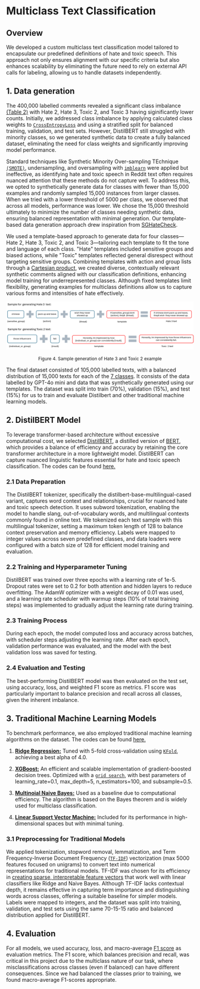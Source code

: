 # Multiclass Text Classification

## Overview

We developed a custom multiclass text classification model tailored to encapsulate our predefined definitions of hate and toxic speech. This approach not only ensures alignment with our specific criteria but also enhances scalability by eliminating the future need to rely on external API calls for labeling, allowing us to handle datasets independently.

## 1. Data generation

The 400,000 labelled comments revealed a significant class imbalance [(Table 2)](../data-processing/index.md#dataset) with Hate 2, Hate 3, Toxic 2, and Toxic 3 having siginificantly lower counts. Initially, we addressed class imbalance by applying calculated class weights to [`CrossEntropyLoss`](https://pytorch.org/docs/stable/generated/torch.nn.CrossEntropyLoss.html) and using a stratified split for balanced training, validation, and test sets. However, DistilBERT still struggled with minority classes, so we generated synthetic data to create a fully balanced dataset, eliminating the need for class weights and significantly improving model performance.

Standard techniques like Synthetic Minority Over-sampling TEchnique [`(SMOTE)`](https://imbalanced-learn.org/stable/references/generated/imblearn.over_sampling.SMOTE.html), undersampling, and oversampling with [`imblearn`](https://imbalanced-learn.org/stable/combine.html) were applied but ineffective, as identifying hate and toxic speech in Reddit text often requires nuanced attention that these methods do not capture well. To address this, we opted to synthetically generate data for classes with fewer than 15,000 examples and randomly sampled 15,000 instances from larger classes. When we tried with a lower threshold of 5000 per class, we observed that across all models, performance was lower. We chose the 15,000 threshold ultimately to minimize the number of classes needing synthetic data, ensuring balanced representation with minimal generation. Our template-based data generation approach drew inspiration from [SGHateCheck](https://github.com/Social-AI-Studio/SGHateCheck).

We used a template-based approach to generate data for four classes—Hate 2, Hate 3, Toxic 2, and Toxic 3—tailoring each template to fit the tone and language of each class. "Hate" templates included sensitive groups and biased actions, while "Toxic" templates reflected general disrespect without targeting sensitive groups. Combining templates with action and group lists through a [Cartesian product](https://www.geeksforgeeks.org/cartesian-product-of-sets/), we created diverse, contextually relevant synthetic comments aligned with our classification definitions, enhancing model training for underrepresented classes. Although fixed templates limit flexibility, generating examples for multiclass definitions allow us to capture various forms and intensities of hate effectively.

![template](../../methodology/modelling/template_generation.png)

<div align="center" style="font-size:  0.85em;">

Figure 4. Sample generation of Hate 3 and Toxic 2 example

</div>

The final dataset consisted of 105,000 labelled texts, with a balanced distribution of 15,000 texts for each of the [7 classes](../../methodology/index.md#2-class-definitions). It consists of the data labelled by GPT-4o mini and data that was synthetically generated using our templates. The dataset was split into train (70%), validation (15%), and test (15%) for us to train and evaluate Distilbert and other traditional machine learning models.

## 2. DistilBERT Model

To leverage transformer-based architecture without excessive computational cost, we selected [DistilBERT](https://huggingface.co/docs/transformers/en/model_doc/distilbert), a distilled version of [BERT](https://huggingface.co/docs/transformers/en/model_doc/bert), which provides a balance of efficiency and accuracy by retaining the core transformer architecture in a more lightweight model. DistilBERT can capture nuanced linguistic features essential for hate and toxic speech classification. The codes can be found [here.](<(https://github.com/joytsy/DSA4264-Detoxify/blob/main/model-1/distilbert/model_1_distilbert.ipynb)>)

### 2.1 Data Preparation

The DistilBERT tokenizer, specifically the distilbert-base-multilingual-cased variant, captures word context and relationships, crucial for nuanced hate and toxic speech detection. It uses subword tokenization, enabling the model to handle slang, out-of-vocabulary words, and multilingual contexts commonly found in online text. We tokenized each text sample with this multilingual tokenizer, setting a maximum token length of 128 to balance context preservation and memory efficiency. Labels were mapped to integer values across seven predefined classes, and data loaders were configured with a batch size of 128 for efficient model training and evaluation.

### 2.2 Training and Hyperparameter Tuning

DistilBERT was trained over three epochs with a learning rate of 1e-5. Dropout rates were set to 0.2 for both attention and hidden layers to reduce overfitting. The AdamW optimizer with a weight decay of 0.01 was used, and a learning rate scheduler with warmup steps (10% of total training steps) was implemented to gradually adjust the learning rate during training.

### 2.3 Training Process

During each epoch, the model computed loss and accuracy across batches, with scheduler steps adjusting the learning rate. After each epoch, validation performance was evaluated, and the model with the best validation loss was saved for testing.

### 2.4 Evaluation and Testing

The best-performing DistilBERT model was then evaluated on the test set, using accuracy, loss, and weighted F1 score as metrics. F1 score was particularly important to balance precision and recall across all classes, given the inherent imbalance.

## 3. Traditional Machine Learning Models

To benchmark performance, we also employed traditional machine learning algorithms on the dataset. The codes can be found [here.](https://github.com/joytsy/DSA4264-Detoxify/blob/main/model-1/classical_ml/classic_model1_15k.ipynb)

1. [**Ridge Regression:**](https://scikit-learn.org/dev/modules/generated/sklearn.linear_model.RidgeClassifierCV.html#sklearn.linear_model.RidgeClassifierCV) Tuned with 5-fold cross-validation using [`KFold`](https://scikit-learn.org/dev/modules/generated/sklearn.model_selection.KFold.html), achieving a best alpha of 4.0.

2. [**XGBoost:**](https://xgboost.readthedocs.io/en/stable/parameter.html) An efficient and scalable implementation of gradient-boosted decision trees. Optimized with a [`grid search`](https://scikit-learn.org/dev/modules/generated/sklearn.model_selection.GridSearchCV.html), with best parameters of learning_rate=0.1, max_depth=5, n_estimators=100, and subsample=0.5.

3. [**Multinoial Naive Bayes:**](https://scikit-learn.org/dev/modules/generated/sklearn.naive_bayes.MultinomialNB.html) Used as a baseline due to computational efficiency. The algorithm is based on the Bayes theorem and is widely used for multiclass classification.

4. [**Linear Support Vector Machine:**](https://scikit-learn.org/1.5/modules/sgd.html) Included for its performance in high-dimensional spaces but with minimal tuning.

### 3.1 Preprocessing for Traditional Models

We applied tokenization, stopword removal, lemmatization, and Term Frequency-Inverse Document Frequency ([`TF-IDF`](https://scikit-learn.org/1.5/modules/generated/sklearn.feature_extraction.text.TfidfVectorizer.html)) vectorization (max 5000 features focused on unigrams) to convert text into numerical representations for traditional models. TF-IDF was chosen for its efficiency in [creating sparse, interpretable feature vectors](https://doi.org/10.1016/j.heliyon.2024.e35945) that work well with linear classifiers like Ridge and Naive Bayes. Although TF-IDF lacks contextual depth, it remains effective in capturing term importance and distinguishing words across classes, offering a suitable baseline for simpler models. Labels were mapped to integers, and the dataset was split into training, validation, and test sets using the same 70-15-15 ratio and balanced distribution applied for DistilBERT.

## 4. Evaluation

For all models, we used accuracy, loss, and macro-average [F1 score](https://scikit-learn.org/1.5/modules/generated/sklearn.metrics.f1_score.html) as evaluation metrics. The F1 score, which balances precision and recall, was critical in this project due to the multiclass nature of our task, where misclassifications across classes (even if balanced) can have different consequences. Since we had balanced the classes prior to training, we found macro-average F1-scores appropriate.
